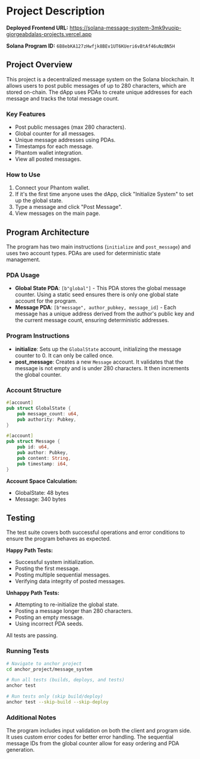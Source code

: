 # Project Description

**Deployed Frontend URL:** https://solana-message-system-3mk9vuoip-giorgeabdalas-projects.vercel.app

**Solana Program ID:** `6B8ebKA127zHwfjk8BEv1UT6KUeri6vBtAf46uNzBN5H`

## Project Overview

This project is a decentralized message system on the Solana blockchain. It allows users to post public messages of up to 280 characters, which are stored on-chain. The dApp uses PDAs to create unique addresses for each message and tracks the total message count.

### Key Features
- Post public messages (max 280 characters).
- Global counter for all messages.
- Unique message addresses using PDAs.
- Timestamps for each message.
- Phantom wallet integration.
- View all posted messages.

### How to Use
1.  Connect your Phantom wallet.
2.  If it's the first time anyone uses the dApp, click "Initialize System" to set up the global state.
3.  Type a message and click "Post Message".
4.  View messages on the main page.

## Program Architecture

The program has two main instructions (`initialize` and `post_message`) and uses two account types. PDAs are used for deterministic state management.

### PDA Usage
- **Global State PDA**: `[b"global"]` - This PDA stores the global message counter. Using a static seed ensures there is only one global state account for the program.
- **Message PDA**: `[b"message", author_pubkey, message_id]` - Each message has a unique address derived from the author's public key and the current message count, ensuring deterministic addresses.

### Program Instructions
- **initialize**: Sets up the `GlobalState` account, initializing the message counter to 0. It can only be called once.
- **post_message**: Creates a new `Message` account. It validates that the message is not empty and is under 280 characters. It then increments the global counter.

### Account Structure

```rust
#[account]
pub struct GlobalState {
    pub message_count: u64,
    pub authority: Pubkey,
}

#[account]
pub struct Message {
    pub id: u64,
    pub author: Pubkey,
    pub content: String,
    pub timestamp: i64,
}
```

**Account Space Calculation:**
- GlobalState: 48 bytes
- Message: 340 bytes

## Testing

The test suite covers both successful operations and error conditions to ensure the program behaves as expected.

**Happy Path Tests:**
- Successful system initialization.
- Posting the first message.
- Posting multiple sequential messages.
- Verifying data integrity of posted messages.

**Unhappy Path Tests:**
- Attempting to re-initialize the global state.
- Posting a message longer than 280 characters.
- Posting an empty message.
- Using incorrect PDA seeds.

All tests are passing.

### Running Tests
```bash
# Navigate to anchor project
cd anchor_project/message_system

# Run all tests (builds, deploys, and tests)
anchor test

# Run tests only (skip build/deploy)
anchor test --skip-build --skip-deploy
```

### Additional Notes

The program includes input validation on both the client and program side. It uses custom error codes for better error handling. The sequential message IDs from the global counter allow for easy ordering and PDA generation.
